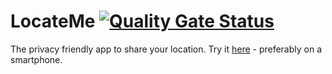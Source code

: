 # LocateMe [![Quality Gate Status](https://sonarcloud.io/api/project_badges/measure?project=j-be_LocateMe&metric=alert_status)](https://sonarcloud.io/summary/new_code?id=j-be_LocateMe)

The privacy friendly app to share your location. Try it [here](https://owly.duckdns.org/locateMe/) - preferably on a smartphone.
